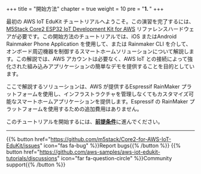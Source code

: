 +++
title = "開始方法"
chapter = true
weight = 10
pre = "<b>1. </b>"
+++

最初の AWS IoT EduKit チュートリアルへようこそ。この演習を完了するには、[M5Stack Core2 ESP32 IoT Development Kit for AWS](https://ssci.to/Core2_for_AWS) リファレンスハードウェアが必要です。この開始方法のチュートリアルでは、iOS またはAndroid Rainmaker Phone Application を使用して、または Rainmaker CLI を介して、オンボード周辺機器を制御するスマートホームソリューションについて解説します。この解説では、AWS アカウントは必要なく、AWS IoT との接続によって強化された組み込みアプリケーションの簡単なデモを提供することを目的としています。

ここで解説するソリューションは、AWS が提供するEspressif RainMaker プラットフォームを使用し、インフラストラクチャを管理しなくてもカスタマイズ可能なスマートホームアプリケーションを提供します。Espressif の RainMaker プラットフォームを使用するための追加費用はありません。

このチュートリアルを開始するには、[**前提条件**](/ja/getting-started/prerequisites.html)に進んでください。

---
{{% button href="https://github.com/m5stack/Core2-for-AWS-IoT-EduKit/issues" icon="fas fa-bug" %}}Report bugs{{% /button %}} {{% button href="https://github.com/aws-samples/aws-iot-edukit-tutorials/discussions" icon="far fa-question-circle" %}}Community support{{% /button %}}